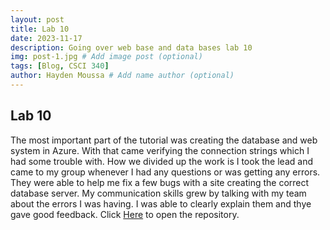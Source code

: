 ```yaml
---
layout: post
title: Lab 10
date: 2023-11-17
description: Going over web base and data bases lab 10
img: post-1.jpg # Add image post (optional)
tags: [Blog, CSCI 340]
author: Hayden Moussa # Add name author (optional)
---
```

## Lab 10

The most important part of the tutorial was creating the database and web system in Azure. With that came verifying the connection strings which I had some trouble with. How we divided up the work is I took the lead and came to my group whenever I had any questions or was getting any errors. They were able to help me fix a few bugs with a site creating the correct database server. My communication skills grew by talking with my team about the errors I was having. I was able to clearly explain them and thye gave good feedback. Click [Here](https://github.com/HaydenMoussa/csci340lab10) to open the repository. 